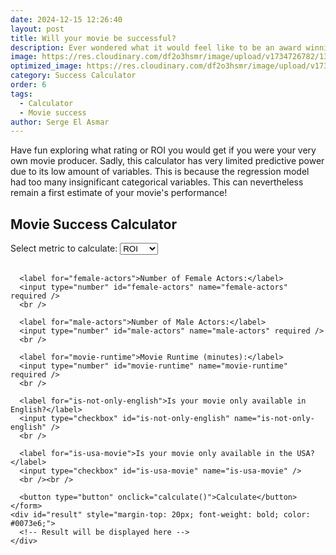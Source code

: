 ```yaml
---
date: 2024-12-15 12:26:40
layout: post
title: Will your movie be successful?
description: Ever wondered what it would feel like to be an award winning movie producer? Find out using our success calculator
image: https://res.cloudinary.com/df2o3hsmr/image/upload/v1734726782/1355172_zu7wwn.png
optimized_image: https://res.cloudinary.com/df2o3hsmr/image/upload/v1734726782/1355172_zu7wwn.png
category: Success Calculator
order: 6
tags:
  - Calculator
  - Movie success
author: Serge El Asmar
---
```


Have fun exploring what rating or ROI you would get if you were your very own movie producer. Sadly, this calculator has very limited predictive power due to its low amount of variables. This is because the regression model had too many insignificant categorical variables. This can nevertheless remain a first estimate of your movie's performance!

<div class="post-interactive-calculator">
  <div id="regression-calculator">
    <h2>Movie Success Calculator</h2>
    <form id="regression-form">
      <label for="regression-choice">Select metric to calculate:</label>
      <select id="regression-choice" name="regression">
        <option value="regression1">ROI</option>
        <option value="regression2">Rating</option>
      </select>
      <br /><br />

      <label for="female-actors">Number of Female Actors:</label>
      <input type="number" id="female-actors" name="female-actors" required />
      <br />

      <label for="male-actors">Number of Male Actors:</label>
      <input type="number" id="male-actors" name="male-actors" required />
      <br />

      <label for="movie-runtime">Movie Runtime (minutes):</label>
      <input type="number" id="movie-runtime" name="movie-runtime" required />
      <br />

      <label for="is-not-only-english">Is your movie only available in English?</label>
      <input type="checkbox" id="is-not-only-english" name="is-not-only-english" />
      <br />

      <label for="is-usa-movie">Is your movie only available in the USA?</label>
      <input type="checkbox" id="is-usa-movie" name="is-usa-movie" />
      <br /><br />

      <button type="button" onclick="calculate()">Calculate</button>
    </form>
    <div id="result" style="margin-top: 20px; font-weight: bold; color: #0073e6;">
      <!-- Result will be displayed here -->
    </div>
  </div>
</div>